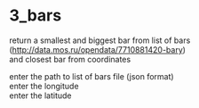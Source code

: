 # 3_bars

return a smallest and biggest bar from list of bars  (http://data.mos.ru/opendata/7710881420-bary)<br />
and closest bar from coordinates<br />

enter the path to list of bars file (json format)<br />
enter the longitude<br />
enter the latitude<br />
